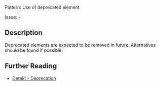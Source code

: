 Pattern: Use of deprecated element

Issue: -

## Description

Deprecated elements are expected to be removed in future. Alternatives should be found if possible.

## Further Reading

* [Detekt - Deprecation](https://detekt.dev/docs/rules/potential-bugs/#deprecation)